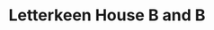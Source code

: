 ---
title: "Letterkeen House B and B"
address: "Pettigo Rd, Letterkeen, Kesh, Enniskillen, Co. Fermanagh BT93 1QX"
tel: "028 6863 2680"
county: "Fermanagh"
category: "Bedandbreakfasts"
type: "Content"
lat: "54.533591"
lng: "-7.72805"
---